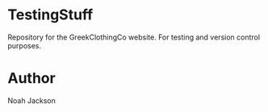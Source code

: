 # TestingStuff
Repository for the GreekClothingCo website. For testing and version control purposes. 

# Author 
Noah Jackson
